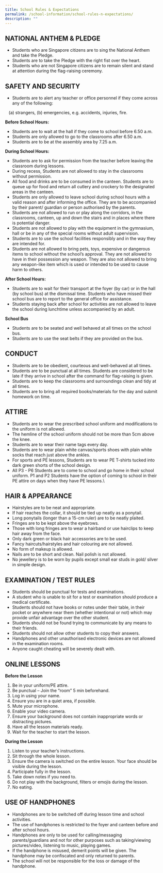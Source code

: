 ```yaml
---
title: School Rules & Expectations
permalink: /school-information/school-rules-n-expectations/
description: ""
---
```

## NATIONAL ANTHEM & PLEDGE


*   Students who are Singapore citizens are to sing the National Anthem and take the Pledge.
*   Students are to take the Pledge with the right fist over the heart.
*   Students who are not Singapore citizens are to remain silent and stand at attention during the flag-raising ceremony.

## SAFETY AND SECURITY

  

*   Students are to alert any teacher or office personnel if they come across any of the following:

   (a) strangers, (b) emergencies, e.g. accidents, injuries, fire.

  

**Before School Hours:**

*   Students are to wait at the hall if they come to school before 6.50 a.m.
*   Students are only allowed to go to the classrooms after 6.50 a.m.
*   Students are to be at the assembly area by 7.25 a.m.

  

**During School Hours:**

*   Students are to ask for permission from the teacher before leaving the classroom during lessons.
*   During recess, Students are not allowed to stay in the classrooms without permission.
*   All food and drinks are to be consumed in the canteen. Students are to queue up for food and return all cutlery and crockery to the designated areas in the canteen.
*   Students are only allowed to leave school during school hours with a valid reason and after informing the office. They are to be accompanied by their parent/ guardian or person authorised by the parents. 
*   Students are not allowed to run or play along the corridors, in the classrooms, canteen, up and down the stairs and in places where there is potential danger.
*   Students are not allowed to play with the equipment in the gymnasium, hall or be in any of the special rooms without adult supervision.
*   Students are to use the school facilities responsibly and in the way they are intended for.
*   Students are not allowed to bring pets, toys, expensive or dangerous items to school without the school’s approval. They are not allowed to have in their possession any weapon. They are also not allowed to bring any weapon-like item which is used or intended to be used to cause harm to others.

**After School Hours:**

*   Students are to wait for their transport at the foyer (by car) or in the hall (by school bus) at the dismissal time. Students who have missed their school bus are to report to the general office for assistance.
*   Students staying back after school for activities are not allowed to leave the school during lunchtime unless accompanied by an adult.

**School Bus**

*   Students are to be seated and well behaved at all times on the school bus.
*   Students are to use the seat belts if they are provided on the bus.


## CONDUCT


*   Students are to be obedient, courteous and well-behaved at all times.
*   Students are to be punctual at all times. Students are considered to be late if they arrive in school after the command for flag-raising is given.
*   Students are to keep the classrooms and surroundings clean and tidy at all times.
*   Students are to bring all required books/materials for the day and submit homework on time.

## ATTIRE


*   Students are to wear the prescribed school uniform and modifications to the uniform is not allowed.
*   The hemline of the school uniform should not be more than 5cm above the knee.
*   Students are to wear their name tags every day.
*   Students are to wear plain white canvas/sports shoes with plain white socks that reach just above the ankles.
*   For sports and PE lessons, Students are to wear PE T-shirts tucked into dark green shorts of the school design.
*   All P3 - P6 Students are to come to school and go home in their school uniform. P1 and P2 Students have the option of coming to school in their PE attire on days when they have PE lessons.\

## HAIR & APPEARANCE


*   Hairstyles are to be neat and appropriate.
*   If hair reaches the collar, it should be tied up neatly as a ponytail.
*   Long ponytails (longer than a 15-cm ruler) are to be neatly plaited.
*   Fringes are to be kept above the eyebrows.
*   Those with long fringes are to wear a hairband or use hairclips to keep hair away from the face.
*   Only dark green or black hair accessories are to be used.
*   Fancy haircuts/hairstyles and hair colouring are not allowed.
*   No form of makeup is allowed.
*   Nails are to be short and clean. Nail polish is not allowed.
*   No jewellery is to be worn by pupils except small ear studs in gold/ silver in simple design.


## EXAMINATION / TEST RULES


*   Students should be punctual for tests and examinations.
*   A student who is unable to sit for a test or examination should produce a medical certificate.
*   Students should not have books or notes under their table, in their pocket or anywhere near them (whether intentional or not) which may provide unfair advantage over the other student.
*   Students should not be found trying to communicate by any means to their friends.
*   Students should not allow other students to copy their answers.
*   Handphones and other unauthorised electronic devices are not allowed in the examination rooms.
*   Anyone caught cheating will be severely dealt with.


## ONLINE LESSONS


**Before the Lesson**

1.  Be in your uniform/PE attire.
2.  Be punctual – Join the “room” 5 min beforehand.
3.  Log in using your name.
4.  Ensure you are in a quiet area, if possible.
5.  Mute your microphone.
6.  Enable your video camera.
7.  Ensure your background does not contain inappropriate words or distracting pictures.
8.  Have all the lesson materials ready.
9.  Wait for the teacher to start the lesson.

  

**During the Lesson**

1.  Listen to your teacher’s instructions.
2.  Sit through the whole lesson.
3.  Ensure the camera is switched on the entire lesson. Your face should be visible during the lesson.
4.  Participate fully in the lesson.
5.  Take down notes if you need to.
6.  Do not play with the background, filters or emojis during the lesson.
7.  No eating.

## USE OF HANDPHONES

*   Handphones are to be switched off during lesson time and school activities.
*   The use of handphones is restricted to the foyer and canteen before and after school hours.
*   Handphones are only to be used for calling/messaging parents/guardians and not for other purposes such as taking/viewing pictures/video, listening to music, playing games.
*   If the handphone is misused, demerit points will be given. The handphone may be confiscated and only returned to parents.
*   The school will not be responsible for the loss or damage of the handphone.